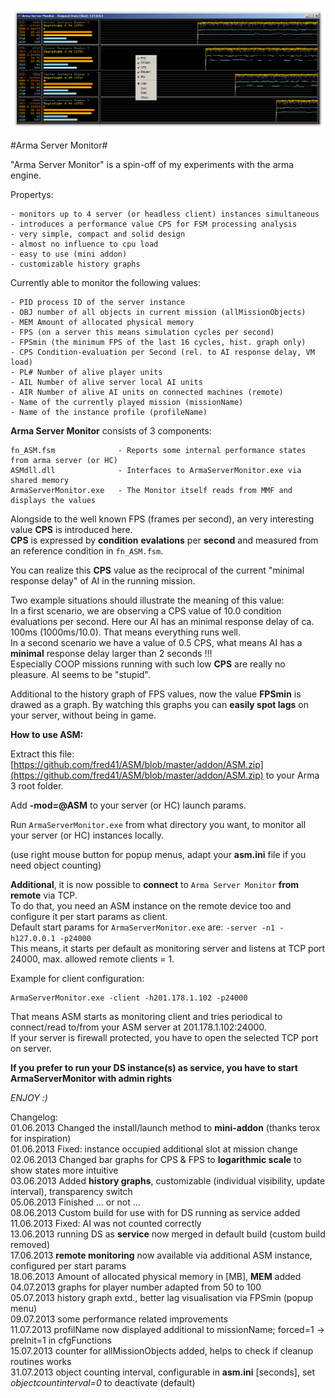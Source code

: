 ![Arma Server Monitor](picture/ASMCapture.PNG)

#Arma Server Monitor#

"Arma Server Monitor" is a spin-off of my experiments with the arma engine.

Propertys:

	- monitors up to 4 server (or headless client) instances simultaneous 
	- introduces a performance value CPS for FSM processing analysis
	- very simple, compact and solid design
	- almost no influence to cpu load
	- easy to use (mini addon)
	- customizable history graphs	

Currently able to monitor the following values:

	- PID process ID of the server instance
	- OBJ number of all objects in current mission (allMissionObjects)
	- MEM Amount of allocated physical memory
	- FPS (on a server this means simulation cycles per second)
	- FPSmin (the minimum FPS of the last 16 cycles, hist. graph only)
	- CPS Condition-evaluation per Second (rel. to AI response delay, VM load)
	- PL# Number of alive player units
	- AIL Number of alive server local AI units
	- AIR Number of alive AI units on connected machines (remote)
	- Name of the currently played mission (missionName)
	- Name of the instance profile (profileName)

**Arma Server Monitor** consists of 3 components:

	fn_ASM.fsm 				- Reports some internal performance states from arma server (or HC)
	ASMdll.dll 				- Interfaces to ArmaServerMonitor.exe via shared memory
	ArmaServerMonitor.exe 	- The Monitor itself reads from MMF and displays the values


Alongside to the well known FPS (frames per second), an very interesting value **CPS** is introduced here.    
**CPS** is expressed by **condition** **evalations** per **second** and measured from an reference condition in `fn_ASM.fsm`.   

You can realize this **CPS** value as the reciprocal of the current "minimal response delay" of AI in the running mission.    

Two example situations should illustrate the meaning of this value:   
In a first scenario, we are observing a CPS value of 10.0 condition evaluations per second. Here our AI has an minimal response delay of ca. 100ms (1000ms/10.0). That means everything runs well.         
In a second scenario we have a value of 0.5 CPS, what means AI has a **minimal** response delay larger than 2 seconds !!!    
Especially COOP missions running with such low **CPS** are really no pleasure. AI seems to be "stupid".   
 

Additional to the history graph of FPS values, now the value **FPSmin** is drawed as a graph.
By watching this graphs you can **easily spot lags** on your server, without being in game.


**How to use ASM:**

Extract this file: [https://github.com/fred41/ASM/blob/master/addon/ASM.zip](https://github.com/fred41/ASM/blob/master/addon/ASM.zip)    to your Arma 3 root folder.

Add **-mod=@ASM** to your server (or HC) launch params.     

Run `ArmaServerMonitor.exe` from what directory you want, to monitor all your server (or HC) instances locally.

(use right mouse button for popup menus, adapt your **asm.ini** file if you need object counting)     

**Additional**, it is now possible to **connect** to `Arma Server Monitor` **from remote** via TCP.   
To do that, you need an ASM instance on the remote device too and configure it per start params as client.   
Default start params for `ArmaServerMonitor.exe` are: `-server -n1 -h127.0.0.1 -p24000`   
This means, it starts per default as monitoring server and listens at TCP port 24000, max. allowed remote clients = 1.

Example for client configuration:   

    ArmaServerMonitor.exe -client -h201.178.1.102 -p24000

That means ASM starts as monitoring client and tries periodical to connect/read to/from your ASM  server at 201.178.1.102:24000.   
If your server is firewall protected, you have to open the selected TCP port on server.


**If you prefer to run your DS instance(s) as service, you have to start ArmaServerMonitor with admin rights**     

*ENJOY :)*     

Changelog:    
01.06.2013 Changed the install/launch method to **mini-addon** (thanks terox for inspiration)    
01.06.2013 Fixed: instance occupied additional slot at mission change    
02.06.2013 Changed bar graphs for CPS & FPS to **logarithmic scale** to show states more intuitive   
03.06.2013 Added **history graphs**, customizable (individual visibility, update interval), transparency switch    
05.06.2013 Finished ... or not ...  
08.06.2013 Custom build for use with for DS running as service added   
11.06.2013 Fixed: AI was not counted correctly    
13.06.2013 running DS as **service** now merged in default build (custom build removed)    
17.06.2013 **remote monitoring** now available via additional ASM instance, configured per start params      
18.06.2013 Amount of allocated physical memory in [MB], **MEM** added      
04.07.2013 graphs for player number adapted from 50 to 100    
05.07.2013 history graph extd., better lag visualisation via FPSmin (popup menu)     
09.07.2013 some performance related improvements          
11.07.2013 profilName now displayed additional to missionName; forced=1 -> preInit=1 in cfgFunctions      
15.07.2013 counter for allMissionObjects added, helps to check if cleanup routines works                  
31.07.2013 object counting interval, configurable in **asm.ini** [seconds], set *objectcountinterval=0* to deactivate (default)          
